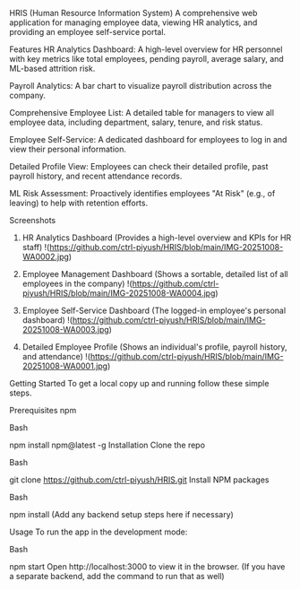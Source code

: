 HRIS (Human Resource Information System)
A comprehensive web application for managing employee data, viewing HR analytics, and providing an employee self-service portal.

Features
HR Analytics Dashboard: A high-level overview for HR personnel with key metrics like total employees, pending payroll, average salary, and ML-based attrition risk.

Payroll Analytics: A bar chart to visualize payroll distribution across the company.

Comprehensive Employee List: A detailed table for managers to view all employee data, including department, salary, tenure, and risk status.

Employee Self-Service: A dedicated dashboard for employees to log in and view their personal information.

Detailed Profile View: Employees can check their detailed profile, past payroll history, and recent attendance records.

ML Risk Assessment: Proactively identifies employees "At Risk" (e.g., of leaving) to help with retention efforts.

Screenshots
1. HR Analytics Dashboard
(Provides a high-level overview and KPIs for HR staff)
!(https://github.com/ctrl-piyush/HRIS/blob/main/IMG-20251008-WA0002.jpg)

3. Employee Management Dashboard
(Shows a sortable, detailed list of all employees in the company)
!(https://github.com/ctrl-piyush/HRIS/blob/main/IMG-20251008-WA0004.jpg)

4. Employee Self-Service Dashboard
(The logged-in employee's personal dashboard)
!(https://github.com/ctrl-piyush/HRIS/blob/main/IMG-20251008-WA0003.jpg)

5. Detailed Employee Profile
(Shows an individual's profile, payroll history, and attendance)
!(https://github.com/ctrl-piyush/HRIS/blob/main/IMG-20251008-WA0001.jpg)


Getting Started
To get a local copy up and running follow these simple steps.

Prerequisites
npm

Bash

npm install npm@latest -g
Installation
Clone the repo

Bash

git clone https://github.com/ctrl-piyush/HRIS.git
Install NPM packages

Bash

npm install
(Add any backend setup steps here if necessary)

Usage
To run the app in the development mode:

Bash

npm start
Open http://localhost:3000 to view it in the browser. (If you have a separate backend, add the command to run that as well)
